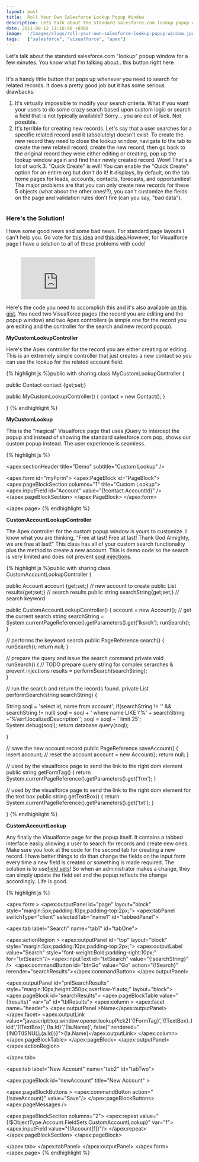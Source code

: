 ```yaml
---
layout: post
title:  Roll Your Own Salesforce Lookup Popup Window
description: Lets talk about the standard salesforce.com lookup popup window for a few minutes. You know what Im talking about.. this button right here  Its a handy little button that pops up whenever you need to search for related records. It does a pretty good job but it has some serious drawbacks- 1. Its virtually impossible to modify your search criteria. What if you want   your users to do some crazy search based upon custom logic or search a field   that is not typically available? Sorry... you are out
date: 2011-08-12 11:18:48 +0300
image:  '/images/slugs/roll-your-own-salesforce-lookup-popup-window.jpg'
tags:   ["salesforce", "visualforce", "apex"]
---
```

<p>Let's talk about the standard salesforce.com "lookup" popup window for a few minutes. You know what I'm talking about.. this button right here</p>
<p><img src="images/1_roll-1.png" alt="" ></p>
<p>It's a handy little button that pops up whenever you need to search for related records. It does a pretty good job but it has some serious drawbacks:</p>
<ol>
<li>It's virtually impossible to modify your search criteria. What if you want your users to do some crazy search based upon custom logic or search a field that is not typically available? Sorry... you are out of luck. Not possible.</li>
<li>It's terrible for creating new records. Let's say that a user searches for a specific related record and it (absolutely) doesn't exist. To create the new record they need to close the lookup window, navigate to the tab to create the new related record, create the new record, then go back to the original record they were either editing or creating, pop up the lookup window again and find their newly created record. Wow! That's a lot of work.3. "Quick Create" is evil! You can enable the "Quick Create" option for an entire org but don't do it! It displays, by default, on the tab home pages for leads, accounts, contacts, forecasts, and opportunities! The major problems are that you can only create new records for these 5 objects (what about the other ones!?), you can't customize the fields on the page and validation rules don't fire (can you say, "bad data").</li>
</ol>
<p><img src="images/2_roll.png" alt="" ></p>
<h3 id="heresthesolution">Here's the Solution!</h3>
<p>I have some good news and some bad news. For standard page layouts I can't help you. Go vote for <a href="http://success.salesforce.com/ideaView?id=08730000000IYRFAA4">this idea</a> and <a href="http://success.salesforce.com/ideaview?id=08730000000IYB1AAO">this idea</a>.However, for Visualforce page I have a solution to all of these problems with code!</p>
<p><img src="images/3_roll.png" alt="" ></p>
<figure class="kg-card kg-embed-card"><iframe width="200" height="113" src="https://www.youtube.com/embed/CGeFt6hdgRY?feature=oembed" frameborder="0" allow="accelerometer; autoplay; clipboard-write; encrypted-media; gyroscope; picture-in-picture" allowfullscreen></iframe></figure><p>Here's the code you need to accomplish this and it's also available <a href="https://gist.github.com/jeffdonthemic/4f2feb55a16b95a37798">on this gist</a>. You need two Visualforce pages (the record you are editing and the popup window) and two Apex controllers (a simple one for the record you are editing and the controller for the search and new record popup).</p>
<p><strong>MyCustomLookupController</strong></p>
<p>Here's the Apex controller for the record you are either creating or editing. This is an extremely simple controller that just creates a new contact so you can use the lookup for the related account field.</p>
{% highlight js %}public with sharing class MyCustomLookupController {
  
 public Contact contact {get;set;}
 
 public MyCustomLookupController() {
  contact = new Contact();
 }
  
}
{% endhighlight %}
<p><strong>MyCustomLookup</strong></p>
<p>This is the "magical" Visualforce page that uses jQuery to intercept the popup and instead of showing the standard salesforce.com pop, shows our custom popup instead. The user experience is seamless.</p>
{% highlight js %}<apex:page controller="MyCustomLookupController" id="Page" tabstyle="Contact">

 <script type="text/javascript"> 
 function openLookup(baseURL, width, modified, searchParam){
  var originalbaseURL = baseURL;
  var originalwidth = width;
  var originalmodified = modified;
  var originalsearchParam = searchParam;
  
  var lookupType = baseURL.substr(baseURL.length-3, 3);
  if (modified == '1') baseURL = baseURL + searchParam;
  
  var isCustomLookup = false;
  
  // Following "001" is the lookup type for Account object so change this as per your standard or custom object
  if(lookupType == "001"){
 
 var urlArr = baseURL.split("&");
 var txtId = '';
 if(urlArr.length > 2) {
  urlArr = urlArr[1].split('=');
  txtId = urlArr[1];
 }
 
 // Following is the url of Custom Lookup page. You need to change that accordingly
 baseURL = "/apex/CustomAccountLookup?txt=" + txtId;
 
 // Following is the id of apex:form control "myForm". You need to change that accordingly
 baseURL = baseURL + "&frm=" + escapeUTF("{!$Component.myForm}");
 if (modified == '1') {
  baseURL = baseURL + "&lksearch=" + searchParam;
 }
 
 // Following is the ID of inputField that is the lookup to be customized as custom lookup
 if(txtId.indexOf('Account') > -1 ){
  isCustomLookup = true;
 }
  }
  
  
  if(isCustomLookup == true){
 openPopup(baseURL, "lookup", 350, 480, "width="+width+",height=480,toolbar=no,status=no,directories=no,menubar=no,resizable=yes,scrollable=no", true);
  }
  else {
 if (modified == '1') originalbaseURL = originalbaseURL + originalsearchParam;
 openPopup(originalbaseURL, "lookup", 350, 480, "width="+originalwidth+",height=480,toolbar=no,status=no,directories=no,menubar=no,resizable=yes,scrollable=no", true);
  } 
 }
</script>

<apex:sectionHeader title="Demo" subtitle="Custom Lookup" />

 <apex:form id="myForm"> 
  <apex:PageBlock id="PageBlock">  
 <apex:pageBlockSection columns="1" title="Custom Lookup">
  <apex:inputField id="Account" value="{!contact.AccountId}" />
 </apex:pageBlockSection>
  </apex:PageBlock>
 </apex:form>
  
</apex:page>
{% endhighlight %}
<p><strong>CustomAccountLookupController</strong></p>
<p>The Apex controller for the custom popup window is yours to customize. I know what you are thinking, "Free at last! Free at last! Thank God Almighty, we are free at last!" This class has all of your custom search functionality plus the method to create a new account. This is demo code so the search is very limited and does not prevent <a href="http://www.salesforce.com/us/developer/docs/apexcode/Content/apex_dynamic_soql.htm">soql injections</a>.</p>
{% highlight js %}public with sharing class CustomAccountLookupController {
 
 public Account account {get;set;} // new account to create
 public List<Account> results{get;set;} // search results
 public string searchString{get;set;} // search keyword
 
 public CustomAccountLookupController() {
  account = new Account();
  // get the current search string
  searchString = System.currentPageReference().getParameters().get('lksrch');
  runSearch(); 
 }
  
 // performs the keyword search
 public PageReference search() {
  runSearch();
  return null;
 }
 
 // prepare the query and issue the search command
 private void runSearch() {
  // TODO prepare query string for complex serarches & prevent injections
  results = performSearch(searchString);    
 } 
 
 // run the search and return the records found. 
 private List<Account> performSearch(string searchString) {

  String soql = 'select id, name from account';
  if(searchString != '' && searchString != null)
 soql = soql + ' where name LIKE &#92;'%' + searchString +'%&#92;err!.localizedDescription'';
  soql = soql + ' limit 25';
  System.debug(soql);
  return database.query(soql); 

 }
 
 // save the new account record
 public PageReference saveAccount() {
  insert account;
  // reset the account
  account = new Account();
  return null;
 }
 
 // used by the visualforce page to send the link to the right dom element
 public string getFormTag() {
  return System.currentPageReference().getParameters().get('frm');
 }
  
 // used by the visualforce page to send the link to the right dom element for the text box
 public string getTextBox() {
  return System.currentPageReference().getParameters().get('txt');
 }
 
}
{% endhighlight %}
<p><strong>CustomAccountLookup</strong></p>
<p>Any finally the Visualforce page for the popup itself. It contains a tabbed interface easily allowing a user to search for records and create new ones. Make sure you look at the code for the second tab for creating a new record. I have better things to do than change the fields on the input form every time a new field is created or something is made required. The solution is to use<a href="http://www.salesforce.com/us/developer/docs/pages/Content/pages_dynamic_vf_field_sets.htm">field sets</a>! So when an administrator makes a change, they can simply update the field set and the popup reflects the change accordingly. Life is good.</p>
{% highlight js %}<apex:page controller="CustomAccountLookupController"
 title="Search" 
 showHeader="false" 
 sideBar="false" 
 tabStyle="Account" 
 id="pg">
 
 <apex:form >
 <apex:outputPanel id="page" layout="block" style="margin:5px;padding:10px;padding-top:2px;">
  <apex:tabPanel switchType="client" selectedTab="name1" id="tabbedPanel">
  
 <!-- SEARCH TAB -->
 <apex:tab label="Search" name="tab1" id="tabOne">
   
  <apex:actionRegion > 
   <apex:outputPanel id="top" layout="block" style="margin:5px;padding:10px;padding-top:2px;">
  <apex:outputLabel value="Search" style="font-weight:Bold;padding-right:10px;" for="txtSearch"/>
  <apex:inputText id="txtSearch" value="{!searchString}" />
   <span style="padding-left:5px"><apex:commandButton id="btnGo" value="Go" action="{!Search}" rerender="searchResults"></apex:commandButton></span>
   </apex:outputPanel>
 
   <apex:outputPanel id="pnlSearchResults" style="margin:10px;height:350px;overflow-Y:auto;" layout="block">
  <apex:pageBlock id="searchResults"> 
   <apex:pageBlockTable value="{!results}" var="a" id="tblResults">
    <apex:column >
   <apex:facet name="header">
    <apex:outputPanel >Name</apex:outputPanel>
   </apex:facet>
    <apex:outputLink value="javascript:top.window.opener.lookupPick2('{!FormTag}','{!TextBox}_lkid','{!TextBox}','{!a.Id}','{!a.Name}', false)" rendered="{!NOT(ISNULL(a.Id))}">{!a.Name}</apex:outputLink> 
    </apex:column>
   </apex:pageBlockTable>
  </apex:pageBlock>
   </apex:outputPanel>
  </apex:actionRegion>
   
 </apex:tab>
 
 <!-- NEW ACCOUNT TAB -->
 <apex:tab label="New Account" name="tab2" id="tabTwo">

  <apex:pageBlock id="newAccount" title="New Account" >
  
   <apex:pageBlockButtons >
  <apex:commandButton action="{!saveAccount}" value="Save"/>
   </apex:pageBlockButtons>
   <apex:pageMessages />
  
   <apex:pageBlockSection columns="2">
  <apex:repeat value="{!$ObjectType.Account.FieldSets.CustomAccountLookup}" var="f">
   <apex:inputField value="{!Account[f]}"/>
  </apex:repeat>
   </apex:pageBlockSection> 
  </apex:pageBlock>
   
 </apex:tab>
  </apex:tabPanel>
 </apex:outputPanel>
 </apex:form>
</apex:page>
{% endhighlight %}

